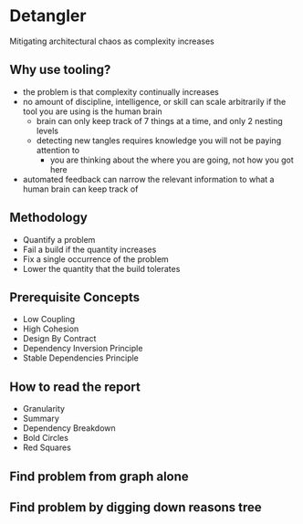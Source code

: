 # Detangler

Mitigating architectural chaos as complexity increases

## Why use tooling?
- the problem is that complexity continually increases
- no amount of discipline, intelligence, or skill can scale arbitrarily if the tool you are using is the human brain
    - brain can only keep track of 7 things at a time, and only 2 nesting levels
    - detecting new tangles requires knowledge you will not be paying attention to
        - you are thinking about the where you are going, not how you got here
- automated feedback can narrow the relevant information to what a human brain can keep track of

## Methodology
- Quantify a problem
- Fail a build if the quantity increases
- Fix a single occurrence of the problem
- Lower the quantity that the build tolerates

## Prerequisite Concepts
- Low Coupling
- High Cohesion
- Design By Contract
- Dependency Inversion Principle
- Stable Dependencies Principle

## How to read the report
- Granularity
- Summary
- Dependency Breakdown
- Bold Circles
- Red Squares

## Find problem from graph alone

## Find problem by digging down reasons tree

